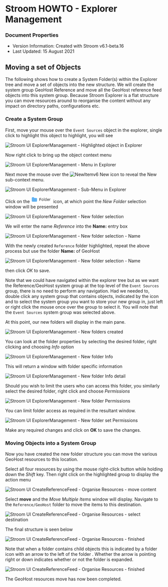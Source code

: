 # Stroom HOWTO - Explorer Management

### Document Properties

* Version Information: Created with Stroom v6.1-beta.16   
* Last Updated: 15 August 2021  

## Moving a set of Objects

The following shows how to create a System Folder(s) within the Explorer tree and move a set of objects into the new structure. We will create the system group GeoHost Reference and move all the GeoHost reference feed objects into this system group.
Because Stroom Explorer is a flat structure you can move resources around to reorganise the content without any impact on directory paths, configurations etc.

### Create a System Group

First, move your mouse over the `Event Sources` object in the explorer, single click to highlight this object to highlight, you will see

![Stroom UI ExplorerManagement - Highlighted object in Explorer](../resources/v6/UI-ExplorerMgmt-00.png "Highlighted object in Explorer")

Now right click to bring up the object context menu

![Stroom UI ExplorerManagement - Menu in Explorer](../resources/v6/UI-ExplorerMgmt-01.png "Menu in Explorer")

Next move the mouse over the ![NewItemv6](../resources/icons/newItemv6.png "NewItemv6")  New icon to reveal the New sub-context menu.

![Stroom UI ExplorerManagement - Sub-Menu in Explorer](../resources/v6/UI-ExplorerMgmt-02.png "Sub-Menu in Explorer")

Click on the ![Folder](../resources/icons/folderItem.png "NewItemv6") icon, at which point the _New Folder_ selection window will be presented

![Stroom UI ExplorerManagement - New folder selection](../resources/v6/UI-ExplorerMgmt-03.png "New folder selection")

We will enter the name _Reference_ into the **Name:** entry box

![Stroom UI ExplorerManagement - New folder selection - Name](../resources/v6/UI-ExplorerMgmt-04.png "New folder selection - Name")

With the newly created `Reference` folder highlighted, repeat the above process but use the folder **Name:** of GeoHost

![Stroom UI ExplorerManagement - New folder selection - Name](../resources/v6/UI-ExplorerMgmt-05.png "New folder selection - Name")

then click _OK_ to save.

Note that we could have navigated within the explorer tree but as we want the Reference/GeoHost system group at the top level of the `Event Sources` group, there is no need to perform any navigation. Had we needed to, double click any system group that contains objects, indicated by the   icon and to select the system group you want to store your new group in, just left or right click the mouse once over the group to select it. You will note that the `Event Sources` system group was selected above.

At this point, our new folders will display in the main pane.

![Stroom UI ExplorerManagement - New folders created](../resources/v6/UI-ExplorerMgmt-06.png "New folders created")

You can look at the folder properties by selecting the desired folder, right clicking and choosing *Info* option

![Stroom UI ExplorerManagement - New folder Info](../resources/v6/UI-ExplorerMgmt-07.png "New folder Info")

This will return a window with folder specific information

![Stroom UI ExplorerManagement - New folder Info detail](../resources/v6/UI-ExplorerMgmt-08.png "New folder Info detail")

Should you wish to limit the users who can access this folder, you similarly select the desired folder, right click and choose *Permissions*

![Stroom UI ExplorerManagement - New folder Permissions](../resources/v6/UI-ExplorerMgmt-09.png "New folder Permissions")

You can limit folder access as required in the resultant window. 

![Stroom UI ExplorerManagement - New folder set Permissions](../resources/v6/UI-ExplorerMgmt-10.png "New folder set Permissions")

Make any required changes and click on **OK** to save the changes.

### Moving Objects into a System Group

Now you have created the new folder structure you can move the various GeoHost resources to this location.

Select all four resources by using the mouse right-click button while holding down the _Shift_ key. Then right click on the highlighted group to display the action menu

![Stroom UI CreateReferenceFeed - Organise Resources - move content](../resources/v6/UI-ExplorerMgmt-11.png "Organise Resources - move content")

Select **move** and the _Move Multiple Items_ window will display. Navigate to the `Reference/GeoHost` folder to move the items to this destination.

![Stroom UI CreateReferenceFeed - Organise Resources - select destination](../resources/v6/UI-ExplorerMgmt-12.png "Organise Resources - select destination")

The final structure is seen below

![Stroom UI CreateReferenceFeed - Organise Resources - finished](../resources/v6/UI-ExplorerMgmt-13.png "Organise Resources - finished")

Note that when a folder contains child objects this is indicated by a folder icon with an arrow to the left of the folder . Whether the arrow is pointing right or down indicates whether or not the folder is expanded.

![Stroom UI CreateReferenceFeed - Organise Resources - finished](../resources/v6/UI-ExplorerMgmt-14.png "Organise Resources - finished")

The GeoHost resources move has now been completed.